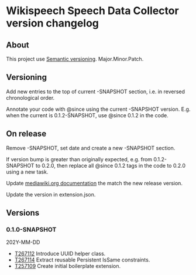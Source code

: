 # Wikispeech Speech Data Collector version changelog

## About

This project use [Semantic versioning](https://semver.org/). Major.Minor.Patch.

## Versioning

Add new entries to the top of current -SNAPSHOT section,
i.e. in reversed chronological order.

Annotate your code with @since using the current -SNAPSHOT version.
E.g. when the current is 0.1.2-SNAPSHOT, use @since 0.1.2 in the code.

## On release

Remove -SNAPSHOT, set date and create a new -SNAPSHOT section.

If version bump is greater than originally expected,
e.g. from 0.1.2-SNAPSHOT to 0.2.0,
then replace all @since 0.1.2 tags in the code to 0.2.0 using a new task.

Update [mediawiki.org documentation](https://www.mediawiki.org/wiki/Extension:WikispeechSpeechDataCollector)
the match the new release version.

Update the version in extension.json.

## Versions

### 0.1.0-SNAPSHOT

202Y-MM-DD

* [T267112](https://phabricator.wikimedia.org/T257109) Introduce UUID helper class.
* [T267114](https://phabricator.wikimedia.org/T267114) Extract reusable Persistent IsSame constraints.
* [T257109](https://phabricator.wikimedia.org/T257109) Create initial boilerplate extension.

